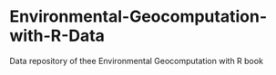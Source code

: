 # Environmental-Geocomputation-with-R-Data
Data repository of thee Environmental Geocomputation with R book
